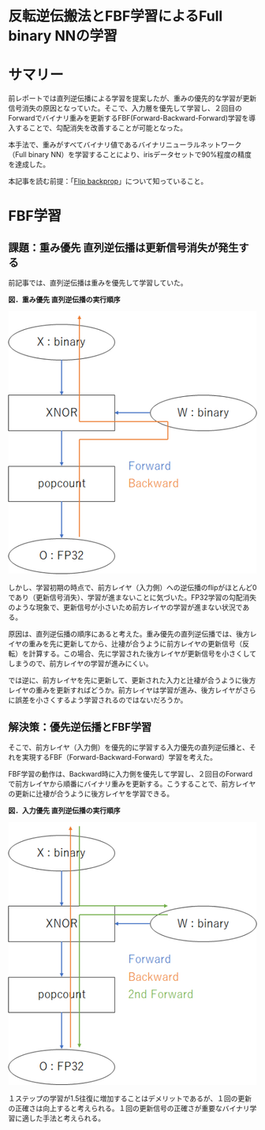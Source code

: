 # 反転逆伝搬法とFBF学習によるFull binary NNの学習

# サマリー



前レポートでは直列逆伝播による学習を提案したが、重みの優先的な学習が更新信号消失の原因となっていた。そこで、入力層を優先して学習し、２回目のForwardでバイナリ重みを更新するFBF(Forward-Backward-Forward)学習を導入することで、勾配消失を改善することが可能となった。

本手法で、重みがすべてバイナリ値であるバイナリニューラルネットワーク（Full binary NN）を学習することにより、irisデータセットで90%程度の精度を達成した。



本記事を読む前提：「[Flip backprop](../v1/01_report_flip-backprop.md)」について知っていること。



# FBF学習

## 課題：重み優先 直列逆伝播は更新信号消失が発生する

前記事では、直列逆伝播は重みを優先して学習していた。

**図．重み優先 直列逆伝播の実行順序**

![image-20230606104402698](01ja_report_full-binary-NN_ja.assets/image-20230606104402698.png)



しかし、学習初期の時点で、前方レイヤ（入力側）への逆伝播のflipがほとんど0であり（更新信号消失）、学習が進まないことに気づいた。FP32学習の勾配消失のような現象で、更新信号が小さいため前方レイヤの学習が進まない状況である。

原因は、直列逆伝播の順序にあると考えた。重み優先の直列逆伝播では、後方レイヤの重みを先に更新してから、辻褄が合うように前方レイヤの更新信号（反転）を計算する。この場合、先に学習された後方レイヤが更新信号を小さくしてしまうので、前方レイヤの学習が進みにくい。

では逆に、前方レイヤを先に更新して、更新された入力と辻褄が合うように後方レイヤの重みを更新すればどうか。前方レイヤは学習が進み、後方レイヤがさらに誤差を小さくするよう学習されるのではないだろうか。



## 解決策：優先逆伝播とFBF学習

そこで、前方レイヤ（入力側）を優先的に学習する入力優先の直列逆伝播と、それを実現するFBF（Forward-Backward-Forward）学習を考えた。

FBF学習の動作は、Backward時に入力側を優先して学習し、２回目のForwardで前方レイヤから順番にバイナリ重みを更新する。こうすることで、前方レイヤの更新に辻褄が合うように後方レイヤを学習できる。

**図．入力優先 直列逆伝播の実行順序**

![image-20230606165625492](01ja_report_full-binary-NN_ja.assets/image-20230606165625492.png)

１ステップの学習が1.5往復に増加することはデメリットであるが、１回の更新の正確さは向上すると考えられる。１回の更新信号の正確さが重要なバイナリ学習に適した手法と考えられる。



























